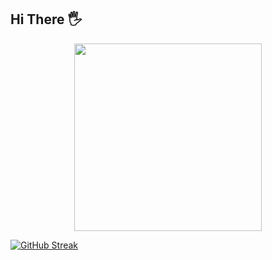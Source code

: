 ## Hi There :raised_hand_with_fingers_splayed:

<div id="header" align="center">
  <img src="https://media2.giphy.com/media/hpXdHPfFI5wTABdDx9/giphy.gif" width="300"/>
</div>

[![GitHub Streak](http://github-readme-streak-stats.herokuapp.com?user=Tsetsenbileg&theme=transparent&hide_border=true&mode=weekly&card_width=750)](https://git.io/streak-stats)

